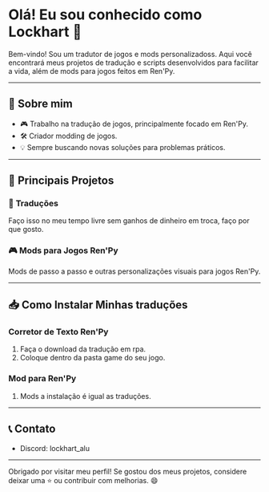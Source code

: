 # Olá! Eu sou conhecido como Lockhart 👋

Bem-vindo! Sou um tradutor de jogos e mods personalizadoss. Aqui você encontrará meus projetos de tradução e scripts desenvolvidos para facilitar a vida, além de mods para jogos feitos em Ren'Py.

---

## 🚀 Sobre mim

- 🎮 Trabalho na tradução de jogos, principalmente focado em Ren'Py.
- 🛠 Criador modding de jogos.
- 💡 Sempre buscando novas soluções para problemas práticos.

---

## 📂 Principais Projetos

### 📝 **Traduções**
Faço isso no meu tempo livre sem ganhos de dinheiro em troca, faço por que gosto.

### 🎮 **Mods para Jogos Ren'Py**
Mods de passo a passo e outras personalizações visuais para jogos Ren'Py.

---

## 📥 Como Instalar Minhas traduções

### Corretor de Texto Ren'Py

1. Faça o download da tradução em rpa.
2. Coloque dentro da pasta game do seu jogo.

### Mod para Ren'Py

1. Mods a instalação é igual as traduções.
---

## 📞 Contato

- Discord: lockhart_alu

---

Obrigado por visitar meu perfil! Se gostou dos meus projetos, considere deixar uma ⭐️ ou contribuir com melhorias. 😄
